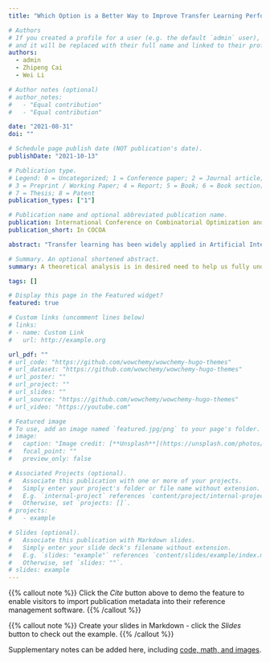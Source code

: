 ```yaml
---
title: "Which Option is a Better Way to Improve Transfer Learning Performance?"

# Authors
# If you created a profile for a user (e.g. the default `admin` user), write the username (folder name) here
# and it will be replaced with their full name and linked to their profile.
authors:
  - admin
  - Zhipeng Cai
  - Wei Li

# Author notes (optional)
# author_notes:
#   - "Equal contribution"
#   - "Equal contribution"

date: "2021-08-31"
doi: ""

# Schedule page publish date (NOT publication's date).
publishDate: "2021-10-13"

# Publication type.
# Legend: 0 = Uncategorized; 1 = Conference paper; 2 = Journal article;
# 3 = Preprint / Working Paper; 4 = Report; 5 = Book; 6 = Book section;
# 7 = Thesis; 8 = Patent
publication_types: ["1"]

# Publication name and optional abbreviated publication name.
publication: International Conference on Combinatorial Optimization and Applications
publication_short: In COCOA

abstract: "Transfer learning has been widely applied in Artificial Intelligence of Things (AIoT) to support intelligent services. Typically, collection and collaboration are two mainstreaming methods to improve transfer learning performance, whose efficiency has been evaluated by real-data experimental results but lacks validation of theoretical analysis. In order to provide guidance of implementing transfer learning in real applications, a theoretical analysis is in desired need to help us fully understand how to efficiently improve transfer learning performance. To this end, in this paper, we conduct comprehensive analysis on the methods of enhancing transfer learning performance. More specifically, we prove the answers to three critical questions for transfer learning: i) by comparing collecting instances and collecting attributes, which collection approach is more efficient? ii) is collaborative transfer learning efficient? and iii) by comparing collection with collaboration, which one is more efficient? Our answers and findings can work as fundamental guidance for developing transfer learning."

# Summary. An optional shortened abstract.
summary: A theoretical analysis is in desired need to help us fully understand how to efficiently improve transfer learning performance

tags: []

# Display this page in the Featured widget?
featured: true

# Custom links (uncomment lines below)
# links:
# - name: Custom Link
#   url: http://example.org

url_pdf: ""
# url_code: "https://github.com/wowchemy/wowchemy-hugo-themes"
# url_dataset: "https://github.com/wowchemy/wowchemy-hugo-themes"
# url_poster: ""
# url_project: ""
# url_slides: ""
# url_source: "https://github.com/wowchemy/wowchemy-hugo-themes"
# url_video: "https://youtube.com"

# Featured image
# To use, add an image named `featured.jpg/png` to your page's folder.
# image:
#   caption: "Image credit: [**Unsplash**](https://unsplash.com/photos/pLCdAaMFLTE)"
#   focal_point: ""
#   preview_only: false

# Associated Projects (optional).
#   Associate this publication with one or more of your projects.
#   Simply enter your project's folder or file name without extension.
#   E.g. `internal-project` references `content/project/internal-project/index.md`.
#   Otherwise, set `projects: []`.
# projects:
#   - example

# Slides (optional).
#   Associate this publication with Markdown slides.
#   Simply enter your slide deck's filename without extension.
#   E.g. `slides: "example"` references `content/slides/example/index.md`.
#   Otherwise, set `slides: ""`.
# slides: example
---
```


{{% callout note %}}
Click the _Cite_ button above to demo the feature to enable visitors to import publication metadata into their reference management software.
{{% /callout %}}

{{% callout note %}}
Create your slides in Markdown - click the _Slides_ button to check out the example.
{{% /callout %}}

Supplementary notes can be added here, including [code, math, and images](https://wowchemy.com/docs/writing-markdown-latex/).
